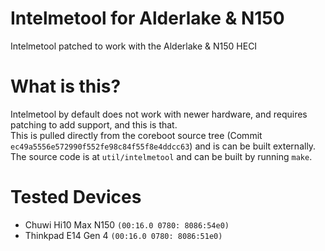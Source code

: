 # Intelmetool for Alderlake & N150
Intelmetool patched to work with the Alderlake & N150 HECI

# What is this?
Intelmetool by default does not work with newer hardware, and requires patching to add support, and this is that.<br>
This is pulled directly from the coreboot source tree (Commit ```ec49a5556e572990f552fe98c84f55f8e4ddcc63```) and is can be built externally.<br>
The source code is at ```util/intelmetool``` and can be built by running ```make```.<br>

# Tested Devices
- Chuwi Hi10 Max N150 ```(00:16.0 0780: 8086:54e0)```
- Thinkpad E14 Gen 4 ```(00:16.0 0780: 8086:51e0)```
